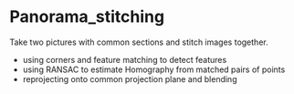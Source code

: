# Panorama_stitching
Take two pictures with common sections and stitch images together.
- using corners and feature matching to detect features
- using RANSAC to estimate Homography from matched pairs of points
- reprojecting onto common projection plane and blending
